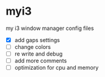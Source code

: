 # myi3
my i3 window manager config files

- [x] add gaps settings
- [ ] change colors
- [ ] re write and debug
- [ ] add more comments
- [ ] optimization for cpu and memory
